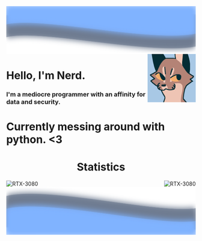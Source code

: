 <img align="center" src="https://raw.githubusercontent.com/Kqzz/Kqzz/master/top.svg"/>

<img align="right" src="https://raw.githubusercontent.com/BabyMedley/BabyMedley/master/pain.gif"/>


<h1 align="left">Hello, I'm Nerd.</h1>
<h3 align="left">I'm a mediocre programmer with an affinity for data and security.</h3>

<p align="center">

<h1 align="left"> Currently messing around with python. <3</h1>
</p>
<h1 align="center">    </h1>
<h1 align="center">Statistics</h1>

<p><img align="left" src="https://github-readme-stats.vercel.app/api?username=RTX-3080&show_icons=true&text_color=ffffff&bg_color=7fb3ff&title_color=ffffff&icon_color=ffffff" alt="RTX-3080" /></p>

<p></p>

<img align="right" src="https://github-readme-stats.vercel.app/api/top-langs/?username=RTX-3080&show_icons=true&text_color=ffffff&bg_color=7fb3ff&title_color=ffffff&icon_color=ffffff" alt="RTX-3080"/>


<img align="center" src="https://raw.githubusercontent.com/Kqzz/Kqzz/master/bottom.svg"/>
